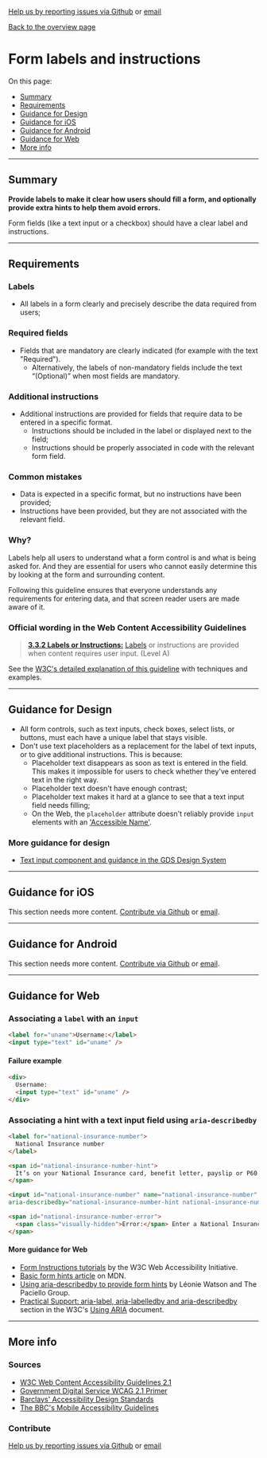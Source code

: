 [Help us by reporting issues via Github](https://github.com/theappbusiness/accessibility-guidelines) or [email](mailto:jeanfrancois@theappbusiness.com)

[Back to the overview page](./../README.md)

# Form labels and instructions

On this page:
* [Summary](#summary)
* [Requirements](#requirements)
* [Guidance for Design](#guidance-for-design)
* [Guidance for iOS](#guidance-for-ios)
* [Guidance for Android](#guidance-for-android)
* [Guidance for Web](#guidance-for-web)
* [More info](#more-info)

---

## Summary

**Provide labels to make it clear how users should fill a form, and optionally provide extra hints to help them avoid errors.**

Form fields (like a text input or a checkbox) should have a clear label and instructions.

---

## Requirements

### Labels

* All labels in a form clearly and precisely describe the data required from users;

### Required fields

* Fields that are mandatory are clearly indicated (for example with the text "Required").
  * Alternatively, the labels of non-mandatory fields include the text “(Optional)” when most fields are mandatory.

### Additional instructions

* Additional instructions are provided for fields that require data to be entered in a specific format.
  * Instructions should be included in the label or displayed next to the field;
  * Instructions should be properly associated in code with the relevant form field.

### Common mistakes

*   Data is expected in a specific format, but no instructions have been provided;
*   Instructions have been provided, but they are not associated with the relevant field.

### Why?

Labels help all users to understand what a form control is and what is being asked for. And they are essential for users who cannot easily determine this by looking at the form and surrounding content.

Following this guideline ensures that everyone understands any requirements for entering data, and that screen reader users are made aware of it.

### Official wording in the Web Content Accessibility Guidelines

> [**3.3.2 Labels or Instructions:**](https://www.w3.org/TR/UNDERSTANDING-WCAG20/minimize-error-cues.html) [Labels](https://www.w3.org/TR/UNDERSTANDING-WCAG20/minimize-error-cues.html#labeldef) or instructions are provided when content requires user input. (Level A)

See the [W3C's detailed explanation of this guideline](https://www.w3.org/TR/UNDERSTANDING-WCAG20/minimize-error-cues.html) with techniques and examples.

---

## Guidance for Design

* All form controls, such as text inputs, check boxes, select lists, or buttons, must each have a unique label that stays visible.
* Don't use text placeholders as a replacement for the label of text inputs, or to give additional instructions. This is because:
  * Placeholder text disappears as soon as text is entered in the field. This makes it impossible for users to check whether they've entered text in the right way.
  * Placeholder text doesn't have enough contrast;
  * Placeholder text makes it hard at a glance to see that a text input field needs filling;
  * On the Web, the `placeholder` attribute doesn't reliably provide `input` elements with an ['Accessible Name'](./definitions.md#accessible-name).

### More guidance for design

* [Text input component and guidance in the GDS Design System](https://design-system.service.gov.uk/components/text-input/#hint-text)

---

## Guidance for iOS

This section needs more content. [Contribute via Github](https://github.com/theappbusiness/accessibility-guidelines/) or [email](mailto:kane.cheshire@theappbusiness.com).

---

## Guidance for Android

This section needs more content. [Contribute via Github](https://github.com/theappbusiness/accessibility-guidelines/) or [email](mailto:jeanfrancois@theappbusiness.com).

---

## Guidance for Web

### Associating a `label` with an `input`

```html
<label for="uname">Username:</label>
<input type="text" id="uname" />
```

#### Failure example

```html
<div>
  Username: 
  <input type="text" id="uname" />
</div>
```

### Associating a hint with a text input field using `aria-describedby`

```html
<label for="national-insurance-number">
  National Insurance number
</label>

<span id="national-insurance-number-hint">
  It’s on your National Insurance card, benefit letter, payslip or P60. For example, ‘QQ 12 34 56 C’.
</span>

<input id="national-insurance-number" name="national-insurance-number" type="text"
aria-describedby="national-insurance-number-hint national-insurance-number-error">

<span id="national-insurance-number-error">
  <span class="visually-hidden">Error:</span> Enter a National Insurance number in the correct format
</span>
```

#### More guidance for Web

* [Form Instructions tutorials](https://www.w3.org/WAI/tutorials/forms/instructions/) by the W3C Web Accessibility Initiative.
* [Basic form hints article](https://developer.mozilla.org/en-US/docs/Web/Accessibility/ARIA/forms/Basic_form_hints) on MDN.
* [Using aria-describedby to provide form hints](https://www.paciellogroup.com/blog/2014/12/using-aria-describedby-to-provide-helpful-form-hints/) by Léonie Watson and The Paciello Group.
* [Practical Support: aria-label, aria-labelledby and aria-describedby](https://www.w3.org/TR/using-aria/#practical-support-aria-label-aria-labelledby-and-aria-describedby) section in the W3C's [Using ARIA](https://www.w3.org/TR/using-aria/) document.

---

## More info

### Sources

* [W3C Web Content Accessibility Guidelines 2.1](https://www.w3.org/TR/WCAG21/)
* [Government Digital Service WCAG 2.1 Primer](https://alphagov.github.io/wcag-primer/)
* [Barclays' Accessibility Design Standards](https://home.barclays/who-we-are/our-suppliers/our-requirements-of-external-suppliers/)
* [The BBC's Mobile Accessibility Guidelines](https://www.bbc.co.uk/guidelines/futuremedia/accessibility/mobile/summary)

### Contribute

[Help us by reporting issues via Github](https://github.com/theappbusiness/accessibility-guidelines) or [email](mailto:jeanfrancois@theappbusiness.com)